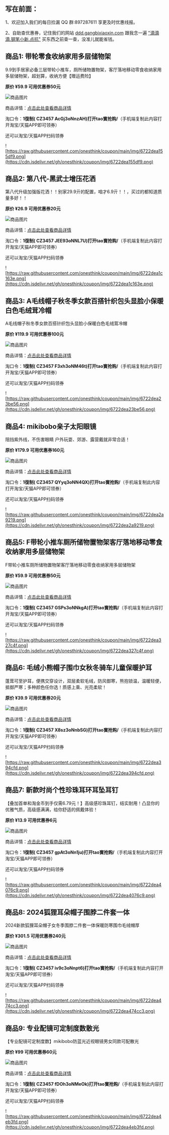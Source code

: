 ## 写在前面：

1、欢迎加入我们的每日捡漏 QQ 群:897287611 享更及时优惠线报。

2、自助查优惠券，记住我们的网站 [ddd.gangbixiaoxin.com](https://ddd.gangbixiaoxin.com) 跟我念一遍 ["滴滴滴.钢笔小新.点抗"](https://ddd.gangbixiaoxin.com) 买东西之前查一查，没准儿就能省钱。

## 商品1: 带轮零食收纳家用多层储物架

9.9到手居家必备三层带轮小推车，厕所储物置物架，客厅落地移动零食收纳家用多层储物架，超划算，收纳方便【赠运费险】

**原价 ¥59.9 可用优惠券50元**

![商品图片](https://img.alicdn.com/i1/2218549812329/O1CN01Ok4qQQ1T4jQXxJWP5_!!2218549812329.jpg)

商品详情：[点击此处查看商品详情](https://s.click.taobao.com/t?e=m%3D2%26s%3DlXimLkn5PRxw4vFB6t2Z2ueEDrYVVa64yK8Cckff7TVRAdhuF14FMVdOF%2Btr4X2dJ1gyddu7kN%2FWbLW7uhxyboGvCrJWHk1%2FTyVl44vrPmd3miNKHWpinpVm%2FOAUUFw71qrpxiwMoCNxc1AtbZGVSxLi%2Bdf8ZdR3nDfXo4SYo5PNEPXytV9ALoS4zvCRUrquxnXK33GYWCUvuswBSTuFie8VYSuui0zzM5S5WltOdPXXBw2qekvIb2RXx3dbl1%2Bw0Vp05WVX7q3xsKEptUVVFPep0HvtKF9h4JOed0Rxa6PN1lPHE%2F%2BwXQoSPyr8DVydwKYnk10ZzO4HQf7B5XnBNcYl7w3%2FA2kb&amp;union_lens=lensId:TAPI@1730338450@0b513e25_0df6_192e0356b28_203b@01)

淘口令：**1復制( CZ3457 AcGj3oNnzAH)打开tao寳抢购/**（手机端复制此内容打开淘宝/天猫APP即可领券）</p>

还可以淘宝/天猫APP扫码领券

![https://raw.githubusercontent.com/onesthink/coupon/main/img/6722dea155df9.png](https://cdn.jsdelivr.net/gh/onesthink/coupon/img/6722dea155df9.png)

## 商品2: 第八代-黑武士增压花洒

第八代升级加强版花洒！！别家29.9亓的配置，咱才6.9亓！！，买过的都知道质量多好！！

**原价 ¥26.9 可用优惠券20元**

![商品图片](https://img.alicdn.com/i4/2218549812329/O1CN01tkmmqD1T4jROy1qgL_!!2218549812329.jpg)

商品详情：[点击此处查看商品详情](https://s.click.taobao.com/t?e=m%3D2%26s%3DjM%2Bv%2FV5S%2BGhw4vFB6t2Z2ueEDrYVVa64yK8Cckff7TVRAdhuF14FMVdOF%2Btr4X2dRitN3%2FurF3zWbLW7uhxyboGvCrJWHk1%2FTyVl44vrPmd3miNKHWpinpVm%2FOAUUFw71qrpxiwMoCNxc1AtbZGVSxLi%2Bdf8ZdR3nDfXo4SYo5PNEPXytV9ALoS4zvCRUrqunz0Ye2FZq5kC9tIHm3qRRk1HhRq7pNLCHZXiU0Cr98ApivKSByTXVynF56I3oQbQYguNNpXsRrkbkJ5QxPS2Ci%2FKfJmqgrYAfWsUjZoD5RB1CTKUpgJ4B59Ps%2Bgftk7UDseal0NfMDXJpWvVCAyWdKJn5AyUbPoV&amp;union_lens=lensId:TAPI@1730338451@21087005_0e07_192e0357112_10f3@01)

淘口令：**1復制( CZ3457 JEE93oNNL7U)打开tao寳抢购/**（手机端复制此内容打开淘宝/天猫APP即可领券）</p>

还可以淘宝/天猫APP扫码领券

![https://raw.githubusercontent.com/onesthink/coupon/main/img/6722dea1c163e.png](https://cdn.jsdelivr.net/gh/onesthink/coupon/img/6722dea1c163e.png)

## 商品3: A毛线帽子秋冬季女款百搭针织包头显脸小保暖白色毛绒茸冷帽

A毛线帽子秋冬季女款百搭针织包头显脸小保暖白色毛绒茸冷帽

**原价 ¥119.9 可用优惠券100元**

![商品图片](https://img.alicdn.com/bao/uploaded/i3/2209735516606/O1CN01SfkCCq1yfbPNNXjrM_!!2209735516606.jpg)

商品详情：[点击此处查看商品详情](https://s.click.taobao.com/t?e=m%3D2%26s%3DaK0APM7mjDtw4vFB6t2Z2ueEDrYVVa64XoO8tOebS%2BdRAdhuF14FMVdOF%2Btr4X2dxq3IhSJN6GTWbLW7uhxyboGvCrJWHk1%2FTyVl44vrPmd3miNKHWpinpVm%2FOAUUFw71qrpxiwMoCNxc1AtbZGVS%2FMKSsBtch8N5Q8Ngj2EIVzNEPXytV9ALoS4zvCRUrqug3a7TwQeHVGgtbdJ9MDLvtgL4Z7W2r8MMX%2FQ3CMNXEW0kgMV5qu1f5oS3P00QlpF8jIGWqs6L6hTU1UpnLcQJ9kYvQZuIwx3oGeIQL4Fi9F4zvUNesC61rIE8LtdTpBRhgcbUccTft%2B228n1ngbVmA%3D%3D&amp;union_lens=lensId:TAPI@1730338454@213107ab_0e52_192e0357ae3_ae8a@01)

淘口令：**1復制( CZ3457 F3xh3oNM46t)打开tao寳抢购/**（手机端复制此内容打开淘宝/天猫APP即可领券）</p>

还可以淘宝/天猫APP扫码领券

![https://raw.githubusercontent.com/onesthink/coupon/main/img/6722dea23be56.png](https://cdn.jsdelivr.net/gh/onesthink/coupon/img/6722dea23be56.png)

## 商品4: mikibobo亲子太阳眼镜

阻挡紫外线，不伤害眼睛
户外玩耍、郊游、露营戴就非常合适！

**原价 ¥179.9 可用优惠券160元**

![商品图片](https://img.alicdn.com/i4/2215806999883/O1CN01PG7azU2MsTBU2caRm_!!2215806999883.jpg)

商品详情：[点击此处查看商品详情](https://s.click.taobao.com/t?e=m%3D2%26s%3DaNIGts3qJrNw4vFB6t2Z2ueEDrYVVa64yK8Cckff7TVRAdhuF14FMVdOF%2Btr4X2d1aH1Hk3GeOjWbLW7uhxyboGvCrJWHk1%2FTyVl44vrPmd3miNKHWpinpVm%2FOAUUFw71qrpxiwMoCNxc1AtbZGVS9eFd4qljZBZoQ6Z5m497HHNEPXytV9ALoS4zvCRUrquOhS6RpUQ6yrOOYxsD9EdOIJjiaYlXighxozbHNHc6N5z3JL3iD21%2FzizM%2FWqlub%2FeEe9%2F2cs7PBTU1UpnLcQJ9kYvQZuIwx3oGeIQL4Fi9GON1SXOUD3pDV6qjbNsgUPhgcbUccTft%2B228n1ngbVmA%3D%3D&amp;union_lens=lensId:TAPI@1730338456@213cac98_0e22_192e0358447_9886@01)

淘口令：**1復制( CZ3457 QYyq3oNN4QX)打开tao寳抢购/**（手机端复制此内容打开淘宝/天猫APP即可领券）</p>

还可以淘宝/天猫APP扫码领券

![https://raw.githubusercontent.com/onesthink/coupon/main/img/6722dea2a9219.png](https://cdn.jsdelivr.net/gh/onesthink/coupon/img/6722dea2a9219.png)

## 商品5: F带轮小推车厕所储物置物架客厅落地移动零食收纳家用多层储物架

F带轮小推车厕所储物置物架客厅落地移动零食收纳家用多层储物架

**原价 ¥59.9 可用优惠券50元**

![商品图片](https://img.alicdn.com/bao/uploaded/i3/2218549812329/O1CN01t1beg71T4jQykPPR0_!!0-item_pic.jpg)

商品详情：[点击此处查看商品详情](https://s.click.taobao.com/t?e=m%3D2%26s%3D7F1Y1WkQ73Zw4vFB6t2Z2ueEDrYVVa64yK8Cckff7TVRAdhuF14FMVdOF%2Btr4X2d79%2FTFaMDK6TWbLW7uhxyboGvCrJWHk1%2FTyVl44vrPmd3miNKHWpinpVm%2FOAUUFw71qrpxiwMoCNxc1AtbZGVSxLi%2Bdf8ZdR3nDfXo4SYo5PNEPXytV9ALoS4zvCRUrqu4CjdFp7roI%2FIHf0Fy1ihv5Iaq2LMMuQtng2G7ieY3h5gk3qwoLS2IaCWJC81PtWkcZOh%2FLbmuMQbkJ5QxPS2Ci%2FKfJmqgrYAfWsUjZoD5RBFOv46zWZY0vnntXczPT2xDseal0NfMDXJpWvVCAyWdKJn5AyUbPoV&amp;union_lens=lensId:TAPI@1730338459@21365ea6_0e23_192e0358d9c_cec5@01)

淘口令：**1復制( CZ3457 GSPs3oNNkgA)打开tao寳抢购/**（手机端复制此内容打开淘宝/天猫APP即可领券）</p>

还可以淘宝/天猫APP扫码领券

![https://raw.githubusercontent.com/onesthink/coupon/main/img/6722dea327c4f.png](https://cdn.jsdelivr.net/gh/onesthink/coupon/img/6722dea327c4f.png)

## 商品6: 毛绒小熊帽子围巾女秋冬骑车儿童保暖护耳

蓬茸可至护耳，便携交穿设计，双层柔软毛绒，防风御寒，熊抱锁温，温暖轻便，抵御严寒；多种颜色任你选！质感上乘、光亮柔软！

**原价 ¥39.9 可用优惠券20元**

![商品图片](https://img.alicdn.com/i3/2217841014736/O1CN01Y80jvo1kr8l4ZF0dt_!!2217841014736.jpg)

商品详情：[点击此处查看商品详情](https://s.click.taobao.com/t?e=m%3D2%26s%3Dxj2C5lpQZuBw4vFB6t2Z2ueEDrYVVa64yK8Cckff7TVRAdhuF14FMc2Ir9YuMGi7J1gyddu7kN%2FWbLW7uhxyboGvCrJWHk1%2FTyVl44vrPmd3miNKHWpinpVm%2FOAUUFw71qrpxiwMoCNxc1AtbZGVS5JUsjW4%2Bzo4hyhj1QcoGRbNEPXytV9ALoS4zvCRUrquxnXK33GYWCWbOTFbbBWXxh7hM2HBQksdHbsL1%2FXz5t7BotEh8hE0wv2CYOOBp3ae9LkimLPK0W8bkJ5QxPS2Ci%2FKfJmqgrYAfWsUjZoD5RAK0zSer8Kiun57QyfAD2YmDseal0NfMDXJpWvVCAyWdKJn5AyUbPoV&amp;union_lens=lensId:TAPI@1730338460@216606ac_0e24_192e0359333_b82b@01)

淘口令：**1復制( CZ3457 X8sz3oNnbSG)打开tao寳抢购/**（手机端复制此内容打开淘宝/天猫APP即可领券）</p>

还可以淘宝/天猫APP扫码领券

![https://raw.githubusercontent.com/onesthink/coupon/main/img/6722dea394cfd.png](https://cdn.jsdelivr.net/gh/onesthink/coupon/img/6722dea394cfd.png)

## 商品7: 新款时尚个性珍珠耳环耳坠耳钉

【叠加首单和淘金币到手仅需6.79元！】高级感珍珠耳钉，结实耐用！凸显你的优雅气质，高级感满满，给你舒适的佩戴体验！

**原价 ¥13.9 可用优惠券6元**

![商品图片](https://img.alicdn.com/i2/2126081588/O1CN01nDHbhu1NbLwUezodo_!!2126081588.jpg)

商品详情：[点击此处查看商品详情](https://s.click.taobao.com/t?e=m%3D2%26s%3DSQHIovf%2BtKtw4vFB6t2Z2ueEDrYVVa64XoO8tOebS%2BdRAdhuF14FMc2Ir9YuMGi7RitN3%2FurF3zWbLW7uhxyboGvCrJWHk1%2FTyVl44vrPmd3miNKHWpinpVm%2FOAUUFw71qrpxiwMoCNxc1AtbZGVSwjLBCRy84z%2B4KFkcIr9hNILZMqoQW%2BfuKGzo1lVxIiooXA7kapWvDDUn1Ld2te0CO4B8hWZWUHUsT7kVumrm4BZj8JlmJTbAh2kol0np35DlbRMz6GTKAYZjQKfJ2UQf03O4wtQ3K90k8IJaq3v7HJGZXRSOi90HtWuaIv0k%2FqGX0%2B3obhRTo5xKmPmpIKZsA%3D%3D&amp;union_lens=lensId:TAPI@1730338461@213e6c04_0e9d_192e03598c7_3b1e@01)

淘口令：**1復制( CZ3457 gpAt3oNn1ju)打开tao寳抢购/**（手机端复制此内容打开淘宝/天猫APP即可领券）</p>

还可以淘宝/天猫APP扫码领券

![https://raw.githubusercontent.com/onesthink/coupon/main/img/6722dea4076c9.png](https://cdn.jsdelivr.net/gh/onesthink/coupon/img/6722dea4076c9.png)

## 商品8: 2024狐狸耳朵帽子围脖二件套一体

2024新款狐狸耳朵帽子女冬季围脖二件套一体保暖防寒围巾毛绒帽厚

**原价 ¥301.5 可用优惠券240元**

![商品图片](https://img.alicdn.com/bao/uploaded/i1/2217311609596/O1CN01ICVTa62Kl1eLlXLjN_!!4611686018427380476-2-item_pic.png)

商品详情：[点击此处查看商品详情](https://s.click.taobao.com/t?e=m%3D2%26s%3DCCJ6pGRkG4dw4vFB6t2Z2ueEDrYVVa64yK8Cckff7TVRAdhuF14FMc2Ir9YuMGi7t4hWD5k2kjPWbLW7uhxyboGvCrJWHk1%2FTyVl44vrPmd3miNKHWpinpVm%2FOAUUFw71qrpxiwMoCNxc1AtbZGVS0jgw46Ii%2FUwr9TWY3A3%2FtHNEPXytV9ALoS4zvCRUrquN8xUtHcnvsRYmJ45nik%2BH1YdbTJdXVSwDzeLE%2F5VQhZiJXHIAxIlF%2FBFEaT7AoD%2BhG%2Bzcfp1PN8bkJ5QxPS2Ci%2FKfJmqgrYAfWsUjZoD5RAXhbMU1L4m8A%2By3SLUfQJfDseal0NfMDXJpWvVCAyWdKJn5AyUbPoV&amp;union_lens=lensId:TAPI@1730338463@216698cc_0ef5_192e0359e49_2b4e@01)

淘口令：**1復制( CZ3457 iv9c3oNnpt6)打开tao寳抢购/**（手机端复制此内容打开淘宝/天猫APP即可领券）</p>

还可以淘宝/天猫APP扫码领券

![https://raw.githubusercontent.com/onesthink/coupon/main/img/6722dea474cc3.png](https://cdn.jsdelivr.net/gh/onesthink/coupon/img/6722dea474cc3.png)

## 商品9: 专业配镜可定制度数散光

【专业配镜可定制度数】mikibobo防蓝光近视眼镜男女同款可配散光

**原价 ¥99 可用优惠券60元**

![商品图片](https://img.alicdn.com/bao/uploaded/i3/2215806999883/O1CN01LK0EDQ2MsTDKPyCF4_!!0-item_pic.jpg)

商品详情：[点击此处查看商品详情](https://s.click.taobao.com/t?e=m%3D2%26s%3DMoL4b7tlgUBw4vFB6t2Z2ueEDrYVVa64yK8Cckff7TVRAdhuF14FMc2Ir9YuMGi7xq3IhSJN6GTWbLW7uhxyboGvCrJWHk1%2FTyVl44vrPmd3miNKHWpinpVm%2FOAUUFw71qrpxiwMoCNxc1AtbZGVS9eFd4qljZBZoQ6Z5m497HHNEPXytV9ALoS4zvCRUrquvYuG9kywNUFNeNJyd4Kb%2F3vLTAOBJ0R4RjoRqz%2Fm9gGJtGG3ZsJ7pb6SUDoSqn9ZfS3galYodBrxsKEptUVVFPep0HvtKF9h4JOed0Rxa6OmtseWyed42j3n9dmxyvTPwKYnk10ZzO4HQf7B5XnBNcYl7w3%2FA2kb&amp;union_lens=lensId:TAPI@1730338464@0bbb5137_0de8_192e035a457_1ab7@01)

淘口令：**1復制( CZ3457 fDOh3oNMeOk)打开tao寳抢购/**（手机端复制此内容打开淘宝/天猫APP即可领券）</p>

还可以淘宝/天猫APP扫码领券

![https://raw.githubusercontent.com/onesthink/coupon/main/img/6722dea4eb3fd.png](https://cdn.jsdelivr.net/gh/onesthink/coupon/img/6722dea4eb3fd.png)

